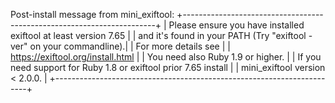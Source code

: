 Post-install message from mini_exiftool:
+-----------------------------------------------------------------------+
| Please ensure you have installed exiftool at least version 7.65       |
| and it's found in your PATH (Try "exiftool -ver" on your commandline).|
| For more details see                                                  |
| https://exiftool.org/install.html             |
| You need also Ruby 1.9 or higher.                                     |
| If you need support for Ruby 1.8 or exiftool prior 7.65 install       |
| mini_exiftool version < 2.0.0.                                        |
+-----------------------------------------------------------------------+
